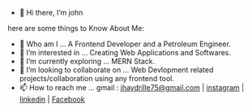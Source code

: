 - 👋 Hi there, I’m john

here are some things to Know About Me: 
- 🏫 Who am I ... A Frontend Developer and a Petroleum Engineer.
- 👀 I’m interested in ... Creating Web Applications and Softwares.
- 🌱 I’m currently exploring ... MERN Stack.
- 💞️ I’m looking to collaborate on ... Web Devlopment related projects/collaboration using any frontend tool.
- 📫 How to reach me ... gmail : jhaydrille75@gmail.com | [instagram](https://www.instagram.com/jhaydrille/) | [linkedin](https://www.linkedin.com/in/john-edet-35122a201) | [Facebook](https://web.facebook.com/johnny.eddy.188/)

